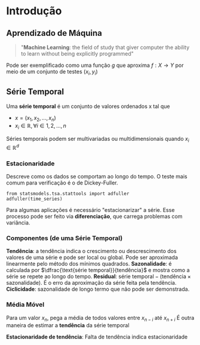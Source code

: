 # Introdução
## Aprendizado de Máquina
> "**Machine Learning**: the field of study that giver computer the ability to learn without being explicitly programmed"

Pode ser exemplificado como uma função $g$ que aproxima $f: X \rightarrow Y$ por meio de um conjunto de testes $(x_i, y_i)$

## Série Temporal
Uma **série temporal** é um conjunto de valores ordenados x tal que 

- $x = (x_1,x_2,...,x_n)$
- $x_i \in \mathbb{R} ,\forall i \in {1,2,...,n}$

Séries temporais podem ser multivariadas ou multidimensionais quando $x_i \in \mathbb{R} ^d$

### Estacionaridade
Descreve como os dados se comportam ao longo do tempo. O teste mais comum para verificação é o de Dickey-Fuller.
```
from statsmodels.tsa.stattools import adfuller
adfuller(time_series)
```

Para algumas aplicações é necessário "estacionarizar" a série. Esse processo pode ser feito via **diferenciação**, que carrega problemas com variância.

### Componentes (de uma Série Temporal)
**Tendência**: a tendência indica o crescimento ou descrescimento dos valores de uma série e pode ser local ou global. Pode ser aproximada linearmente pelo método dos mínimos quadrados.
**Sazonalidade**: é calculada por $\dfrac{\text{série temporal}}{tendência}$ e mostra como a série se repete ao longo do tempo.
**Residual**: $\text{série temporal} - (\text{tendência}\times \text{sazonalidade})$. É o erro da aproximação da série feita pela tendência.
**Ciclicidade**: sazonalidade de longo termo que não pode ser demonstrada.

### Média Móvel
Para um valor $x_n$, pega a média de todos valores entre $x_{n-i}$ até $x_{n+i}$
É outra maneira de estimar a **tendência** da série temporal



**Estacionaridade de tendência**: 
Falta de tendência indica estacionaridade
